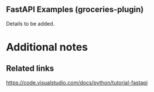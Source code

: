 FastAPI Examples (groceries-plugin)
-----------------------------
Details to be added.

# Additional notes
## Related links
https://code.visualstudio.com/docs/python/tutorial-fastapi
